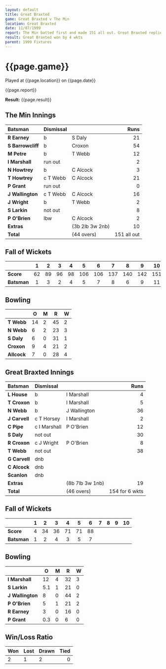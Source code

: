 ```yaml
---
layout: default
title: Great Braxted
game: Great Braxted v The Min
location: Great Braxted
date: 11/07/1999
report: The Min batted first and made 151 all out. Great Braxted replied with 154 for 6 wkts
result: Great Braxted won by 4 wkts
parent: 1999 Fixtures
---
```


# {{page.game}}

Played at {{page.location}} on {{page.date}}

{{page.report}}

**Result:** {{page.result}}


## The Min Innings

| Batsman | Dismissal |  | Runs |
|:---|:---|---|---:|
| **R Earney** | b | S Daly | 21 |
| **S Barrowcliff** | b | Croxon | 54 |
| **M Petre** | b | T Webb | 12 |
| **I Marshall** | run out |  | 2 |
| **N Howtrey** | b | C Alcock | 3 |
| **T Howtrey** | c T Webb | C Alcock | 21 |
| **P Grant** | run out |  | 0 |
| **J Wallington** | c T Webb | C Alcock | 16 |
| **J Wright** | b | T Webb | 2 |
| **S Larkin** | not out |  | 8 |
| **P O'Brien** | lbw | C Alcock | 2 |
| **Extras** | | (3b 2lb 3w 2nb) | 10 |
| **Total** | | (44 overs) | 151 all out |

## Fall of Wickets

| | 1 | 2 | 3 | 4 | 5 | 6 | 7 | 8 | 9 | 10 |
|---|:---:|:---:|:---:|:---:|:---:|:---:|:---:|:---:|:---:|:---:|
| **Score** | 62 | 89 | 96 | 98 | 106 | 106 | 137 | 140 | 142 | 151 |
| **Batsman** | 1 | 3 | 2 | 4 | 5 | 7 | 8 | 6 | 9 | 11 |

## Bowling

| | O | M | R | W |
|---|---|---|---|---|
| **T Webb** | 14 | 2 | 45 | 2 |
| **N Webb** | 6 | 2 | 23 | 3 |
| **S Daly** | 6 | 0 | 31 | 1 |
| **Croxon** | 9 | 4 | 21 | 2 |
| **Allcock** | 7 | 0 | 28 | 4 |

## Great Braxted Innings

| Batsman | Dismissal |  | Runs |
|:---|:---|---|---:|
| **L House** | b | I Marshall | 4 |
| **T Croxon** | b | I Marshall | 5 |
| **N Webb** | b | J Wallington | 36 |
| **J Carvell** | c T Horsey | I Marshall | 2 |
| **C Pipe** | c I Marshall | P O'Brien | 12 |
| **S Daly** | not out |  | 30 |
| **R Croxon** | c J Wright | P O'Brien | 8 |
| **T Webb** | not out |  | 38 |
| **G Carvell** | dnb |  |  |
| **C Alcock** | dnb |  |  |
| **Scanlon** | dnb |  |  |
| **Extras** | | (8b 7lb 3w 1nb) | 19 |
| **Total** | | (46 overs) | 154 for 6 wkts |

## Fall of Wickets

| | 1 | 2 | 3 | 4 | 5 | 6 | 7 | 8 | 9 | 10 |
|---|:---:|:---:|:---:|:---:|:---:|:---:|:---:|:---:|:---:|:---:|
| **Score** | 4 | 34 | 36 | 71 | 71 | 88 |  |  |  |  |
| **Batsman** | 1 | 2 | 4 | 3 | 5 | 7 |  |  |  |  |

## Bowling

| | O | M | R | W |
|---|---|---|---|---|
| **I Marshall** | 12 | 4 | 32 | 3 |
| **S Larkin** | 5.1 | 1 | 21 | 0 |
| **J Wallington** | 8 | 0 | 44 | 2 |
| **P O'Brien** | 5 | 1 | 21 | 2 |
| **R Earney** | 3 | 0 | 16 | 0 |
| **P Grant** | 0.3 | 0 | 6 | 0 |

## Win/Loss Ratio

| Won | Lost | Drawn | Tied |
|:---|:---|:---|---:|
| 2 | 1 | 2 | 0 |